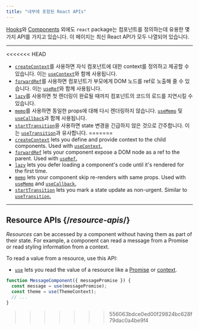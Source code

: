 ```yaml
---
title: "내부에 포함된 React APIs"
---
```


<Intro>

[Hooks](/reference/react)와 [Components](/reference/react/components) 외에도 `react` package는 컴포넌트를 정의하는데 유용한 몇 가지 API를 가지고 있습니다. 이 페이지는 최신 React API가 모두 나열되어 있습니다.

</Intro>

---

<<<<<<< HEAD
* [`createContext`](/reference/react/createContext)를 사용하면 자식 컴포넌트에 대한 context를 정의하고 제공할 수 있습니다. 이는 [`useContext`](/reference/react/useContext)와 함께 사용됩니다.
* [`forwardRef`](/reference/react/forwardRef)를 사용하면 컴포넌트가 부모에게 DOM 노드를 ref로 노출해 줄 수 있습니다. 이는 [`useRef`](/reference/react/useRef)와 함께 사용됩니다.
* [`lazy`](/reference/react/lazy)를 사용하면 첫 렌더링이 완료될 때까지 컴포넌트의 코드의 로드를 지연시킬 수 있습니다.
* [`memo`](/reference/react/memo)를 사용하면 동일한 props에 대해 다시 렌더링하지 않습니다. [`useMemo`](/reference/react/useMemo) 및 [`useCallback`](/reference/react/useCallback)과 함께 사용됩니다.
* [`startTransition`](/reference/react/startTransition)을 사용하면 state 변경을 긴급하지 않은 것으로 간주합니다. 이는 [`useTransition`](/reference/react/useTransition)과 유사합니다.
=======
* [`createContext`](/reference/react/createContext) lets you define and provide context to the child components. Used with [`useContext`.](/reference/react/useContext)
* [`forwardRef`](/reference/react/forwardRef) lets your component expose a DOM node as a ref to the parent. Used with [`useRef`.](/reference/react/useRef)
* [`lazy`](/reference/react/lazy) lets you defer loading a component's code until it's rendered for the first time.
* [`memo`](/reference/react/memo) lets your component skip re-renders with same props. Used with [`useMemo`](/reference/react/useMemo) and [`useCallback`.](/reference/react/useCallback)
* [`startTransition`](/reference/react/startTransition) lets you mark a state update as non-urgent. Similar to [`useTransition`.](/reference/react/useTransition)

---

## Resource APIs {/*resource-apis*/}

*Resources* can be accessed by a component without having them as part of their state. For example, a component can read a message from a Promise or read styling information from a context.

To read a value from a resource, use this API:

* [`use`](/reference/react/use) lets you read the value of a resource like a [Promise](https://developer.mozilla.org/en-US/docs/Web/JavaScript/Reference/Global_Objects/Promise) or [context](/learn/passing-data-deeply-with-context).
```js
function MessageComponent({ messagePromise }) {
  const message = use(messagePromise);
  const theme = use(ThemeContext);
  // ...
}
```
>>>>>>> 556063bdce0ed00f29824bc628f79dac0a4be9f4
